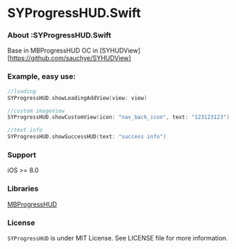 # SYProgressHUD.Swift

### About :SYProgressHUD.Swift

Base in  MBProgressHUD OC in [SYHUDView][https://github.com/sauchye/SYHUDView]

### Example, easy use:

```swift
//loading
SYProgressHUD.showLoadingAddView(view: view)

//custom imageView
SYProgressHUD.showCustomView(icon: "nav_back_icon", text: "123123123")

//text info
SYProgressHUD.showSuccessHUD(text: "success info")
```

### Support

iOS >= 8.0

### Libraries

[MBProgressHUD](https://github.com/jdg/MBProgressHUD)

### License

`SYProgressHUD` is under MIT License. See LICENSE file for more information.